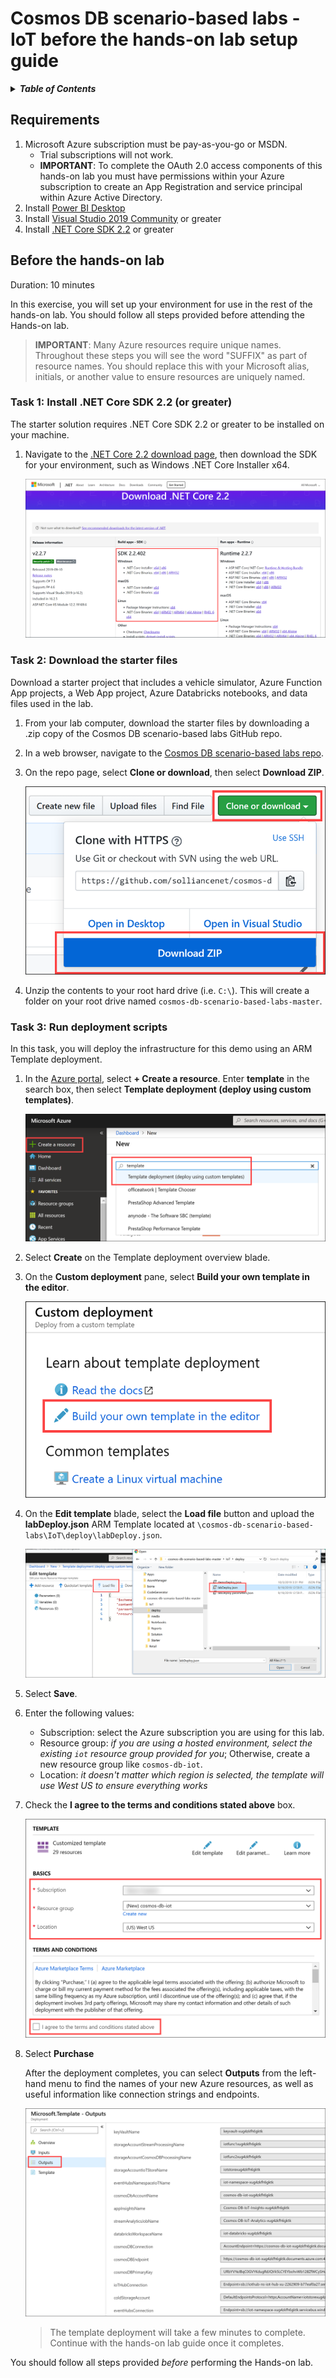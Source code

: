 # Cosmos DB scenario-based labs - IoT before the hands-on lab setup guide

<details>
<summary><strong><em>Table of Contents</em></strong></summary>
<!-- TOC -->

- [Cosmos DB scenario-based labs - IoT before the hands-on lab setup guide](#cosmos-db-scenario-based-labs---iot-before-the-hands-on-lab-setup-guide)
  - [Requirements](#requirements)
  - [Before the hands-on lab](#before-the-hands-on-lab)
    - [Task 1: Install .NET Core SDK 2.2 (or greater)](#task-1-install-net-core-sdk-22-or-greater)
    - [Task 2: Download the starter files](#task-2-download-the-starter-files)
    - [Task 3: Run deployment scripts](#task-3-run-deployment-scripts)

<!-- /TOC -->
</details>

## Requirements

1. Microsoft Azure subscription must be pay-as-you-go or MSDN.
   - Trial subscriptions will not work.
   - **IMPORTANT**: To complete the OAuth 2.0 access components of this hands-on lab you must have permissions within your Azure subscription to create an App Registration and service principal within Azure Active Directory.
2. Install [Power BI Desktop](https://powerbi.microsoft.com/desktop/)
3. Install [Visual Studio 2019 Community](https://visualstudio.microsoft.com/vs/) or greater
4. Install [.NET Core SDK 2.2](https://dotnet.microsoft.com/download/dotnet-core/2.2) or greater

## Before the hands-on lab

Duration: 10 minutes

In this exercise, you will set up your environment for use in the rest of the hands-on lab. You should follow all steps provided before attending the Hands-on lab.

> **IMPORTANT**: Many Azure resources require unique names. Throughout these steps you will see the word "SUFFIX" as part of resource names. You should replace this with your Microsoft alias, initials, or another value to ensure resources are uniquely named.

### Task 1: Install .NET Core SDK 2.2 (or greater)

The starter solution requires .NET Core SDK 2.2 or greater to be installed on your machine.

1. Navigate to the [.NET Core 2.2 download page](https://dotnet.microsoft.com/download/dotnet-core/2.2), then download the SDK for your environment, such as Windows .NET Core Installer x64.

   ![The webpage is displayed with the SDK download section highlighted.](media/dotnet-sdk-2-2.png 'Download .NET Core 2.2')

### Task 2: Download the starter files

Download a starter project that includes a vehicle simulator, Azure Function App projects, a Web App project, Azure Databricks notebooks, and data files used in the lab.

1. From your lab computer, download the starter files by downloading a .zip copy of the Cosmos DB scenario-based labs GitHub repo.

2. In a web browser, navigate to the [Cosmos DB scenario-based labs repo](https://github.com/solliancenet/cosmos-db-scenario-based-labs).

3. On the repo page, select **Clone or download**, then select **Download ZIP**.

   ![Download .zip containing the repository](media/github-download-repo.png 'Download ZIP')

4. Unzip the contents to your root hard drive (i.e. `C:\`). This will create a folder on your root drive named `cosmos-db-scenario-based-labs-master`.

### Task 3: Run deployment scripts

In this task, you will deploy the infrastructure for this demo using an ARM Template deployment.

1. In the [Azure portal](https://portal.azure.com), select **+ Create a resource**. Enter **template** in the search box, then select **Template deployment (deploy using custom templates)**.

   ![Create a resource is highlighted, and template is entered in the search box.](media/portal-search-template.png 'New Template Resource')

2. Select **Create** on the Template deployment overview blade.

3. On the **Custom deployment** pane, select **Build your own template in the editor**.

   ![The Build your own template in the editor option is highlighted.](media/portal-custom-deployment-build-own.png 'Custom deployment')

4. On the **Edit template** blade, select the **Load file** button and upload the **labDeploy.json** ARM Template located at `\cosmos-db-scenario-based-labs\IoT\deploy\labDeploy.json`.

   ![The load file button is highlighted and the labDeploy.json file is selected](media/portal-custom-deployment-load.png 'Load file')

5. Select **Save**.

6. Enter the following values:

   - Subscription: select the Azure subscription you are using for this lab.
   - Resource group: _if you are using a hosted environment, select the existing `iot` resource group provided for you_; Otherwise, create a new resource group like `cosmos-db-iot`.
   - Location: _it doesn't matter which region is selected, the template will use West US to ensure everything works_

7. Check the **I agree to the terms and conditions stated above** box.

   ![The fields are completed as shown.](media/portal-template-params.png 'Custom template form')

8. Select **Purchase**

   After the deployment completes, you can select **Outputs** from the left-hand menu to find the names of your new Azure resources, as well as useful information like connection strings and endpoints.

   ![The outputs are displayed after the template deployment is completed.](media/portal-deployment-outputs.png 'Microsoft Template - Outputs')

   > The template deployment will take a few minutes to complete. Continue with the hands-on lab guide once it completes.

You should follow all steps provided _before_ performing the Hands-on lab.
